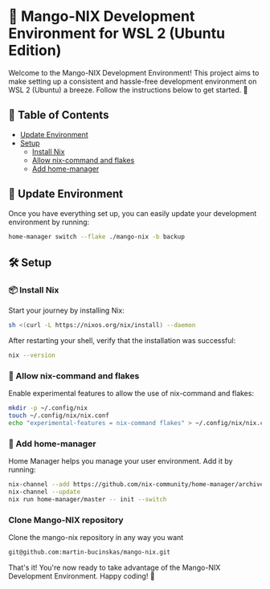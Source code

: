 # 🥭 Mango-NIX Development Environment for WSL 2 (Ubuntu Edition)

Welcome to the Mango-NIX Development Environment!
This project aims to make setting up a consistent and hassle-free development environment on WSL 2 (Ubuntu) a breeze.
Follow the instructions below to get started. 🚀

## 📝 Table of Contents

- [Update Environment](#-update-environment)
- [Setup](#-setup)
  - [Install Nix](#-install-nix)
  - [Allow nix-command and flakes](#-allow-nix-command-and-flakes)
  - [Add home-manager](#-add-home-manager)

## 🔄 Update Environment

Once you have everything set up, you can easily update your development environment by running:

```bash
home-manager switch --flake ./mango-nix -b backup
```

## 🛠️ Setup

### 📦 Install Nix

Start your journey by installing Nix:

```bash
sh <(curl -L https://nixos.org/nix/install) --daemon
```

After restarting your shell, verify that the installation was successful:
```bash
nix --version
```

### 🧪 Allow nix-command and flakes

Enable experimental features to allow the use of nix-command and flakes:

```bash
mkdir -p ~/.config/nix
touch ~/.config/nix/nix.conf
echo "experimental-features = nix-command flakes" > ~/.config/nix/nix.conf
```

### 🏡 Add home-manager

Home Manager helps you manage your user environment. Add it by running:

```bash
nix-channel --add https://github.com/nix-community/home-manager/archive/master.tar.gz home-manager
nix-channel --update
nix run home-manager/master -- init --switch
```

### Clone Mango-NIX repository

Clone the mango-nix repository in any way you want

```bash
git@github.com:martin-bucinskas/mango-nix.git
```

That's it! You're now ready to take advantage of the Mango-NIX Development Environment. Happy coding! 🎉
